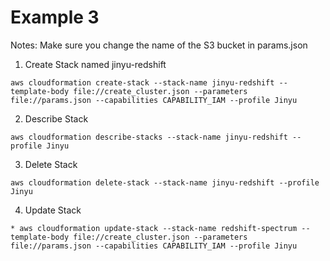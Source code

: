 # Example 3

Notes:
Make sure you change the name of the S3 bucket in params.json

1. Create Stack named jinyu-redshift
```
aws cloudformation create-stack --stack-name jinyu-redshift --template-body file://create_cluster.json --parameters file://params.json --capabilities CAPABILITY_IAM --profile Jinyu
```

2. Describe Stack
```
aws cloudformation describe-stacks --stack-name jinyu-redshift --profile Jinyu
```

3. Delete Stack
``` 
aws cloudformation delete-stack --stack-name jinyu-redshift --profile Jinyu
```

4. Update Stack
```
* aws cloudformation update-stack --stack-name redshift-spectrum --template-body file://create_cluster.json --parameters file://params.json --capabilities CAPABILITY_IAM --profile Jinyu
```
